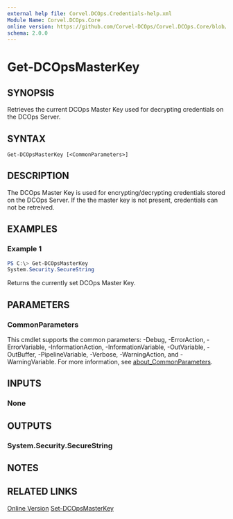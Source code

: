 ```yaml
---
external help file: Corvel.DCOps.Credentials-help.xml
Module Name: Corvel.DCOps.Core
online version: https://github.com/Corvel-DCOps/Corvel.DCOps.Core/blob/main/Source/docs/Get-DCOpsMasterKey.md
schema: 2.0.0
---
```


# Get-DCOpsMasterKey

## SYNOPSIS
Retrieves the current DCOps Master Key used for decrypting credentials on the DCOps Server. 

## SYNTAX

```
Get-DCOpsMasterKey [<CommonParameters>]
```

## DESCRIPTION
The DCOps Master Key is used for encrypting/decrypting credentials stored on the DCOps Server. 
If the the master key is not present, credentials can not be retreived. 

## EXAMPLES

### Example 1
```powershell
PS C:\> Get-DCOpsMasterKey
System.Security.SecureString
```

Returns the currently set DCOps Master Key.

## PARAMETERS

### CommonParameters
This cmdlet supports the common parameters: -Debug, -ErrorAction, -ErrorVariable, -InformationAction, -InformationVariable, -OutVariable, -OutBuffer, -PipelineVariable, -Verbose, -WarningAction, and -WarningVariable. For more information, see [about_CommonParameters](http://go.microsoft.com/fwlink/?LinkID=113216).

## INPUTS

### None

## OUTPUTS

### System.Security.SecureString

## NOTES

## RELATED LINKS

[Online Version](https://github.com/Corvel-DCOps/Corvel.DCOps.Core/blob/main/Source/docs/Get-DCOpsMasterKey.md)
[Set-DCOpsMasterKey]()

